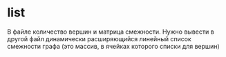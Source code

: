 # list
 
В файле количество вершин и матрица смежности. Нужно вывести в другой файл динамически расширяющийся линейный список смежности графа (это массив, в ячейках которого списки для вершин)
